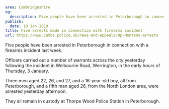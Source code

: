 ```yaml
area: Cambridgeshire
og:
  description: Five people have been arrested in Peterborough in connection with a firearms incident last week.
publish:
  date: 10 Jan 2019
title: Five arrests made in connection with firearms incident
url: https://www.cambs.police.uk/news-and-appeals/Op-Monteno-arrests
```

Five people have been arrested in Peterborough in connection with a firearms incident last week.

Officers carried out a number of warrants across the city yesterday following the incident in Welbourne Road, Werrington, in the early hours of Thursday, 3 January.

Three men aged 22, 26, and 27, and a 16-year-old boy, all from Peterborough, and a fifth man aged 26, from the North London area, were arrested yesterday afternoon.

They all remain in custody at Thorpe Wood Police Station in Peterborough.
